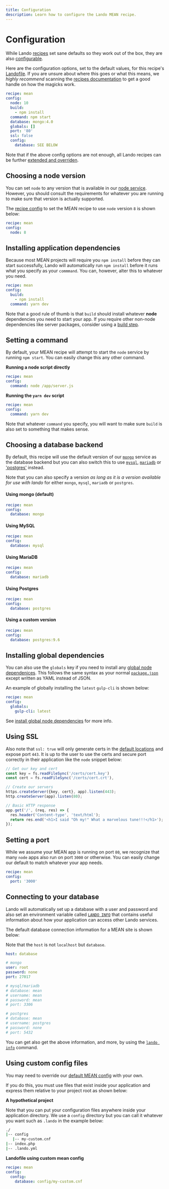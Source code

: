 ```yaml
---
title: Configuration
description: Learn how to configure the Lando MEAN recipe.
---
```


# Configuration

While Lando [recipes](https://docs.lando.dev/core/v3/recipes.html) set sane defaults so they work out of the box, they are also [configurable](https://docs.lando.dev/core/v3/recipes.html#config).

Here are the configuration options, set to the default values, for this recipe's [Landofile](https://docs.lando.dev/core/v3). If you are unsure about where this goes or what this means, we *highly recommend* scanning the [recipes documentation](https://docs.lando.dev/core/v3/recipes.html) to get a good handle on how the magicks work.

```yaml
recipe: mean
config:
  node: 10
  build:
    - npm install
  command: npm start
  database: mongo:4.0
  globals: []
  port: '80'
  ssl: false
  config:
    database: SEE BELOW
```

Note that if the above config options are not enough, all Lando recipes can be further [extended and overriden](https://docs.lando.dev/core/v3/recipes.html#extending-and-overriding-recipes).

## Choosing a node version

You can set `node` to any version that is available in our [node service](https://docs.lando.dev/node). However, you should consult the requirements for whatever you are running to make sure that version is actually supported.

The [recipe config](https://docs.lando.dev/core/v3/recipes.html#config) to set the MEAN recipe to use `node` version `8` is shown below:

```yaml
recipe: mean
config:
  node: 8
```

## Installing application dependencies

Because most MEAN projects will require you `npm install` before they can start successfully, Lando will automatically run `npm install` before it runs what you specify as your `commmand`. You can, however, alter this to whatever you need.

```yaml
recipe: mean
config:
  build:
    - npm install
  command: yarn dev
```

Note that a good rule of thumb is that `build` should install whatever **node** dependencies you need to start your app. If you require other non-node dependencies like server packages, consider using a [build step](https://docs.lando.dev/core/v3/lando-service.html#build-steps).

## Setting a command

By default, your MEAN recipe will attempt to start the `node` service by running `npm start`. You can easily change this any other command.

**Running a node script directly**

```yaml
recipe: mean
config:
  command: node /app/server.js
```

**Running the `yarn dev` script**

```yaml
recipe: mean
config:
  command: yarn dev
```

Note that whatever `command` you specify, you will want to make sure `build` is also set to something that makes sense.

## Choosing a database backend

By default, this recipe will use the default version of our [`mongo`](https://docs.lando.dev/mongo) service as the database backend but you can also switch this to use [`mysql`](https://docs.lando.dev/mysql), [`mariadb`](https://docs.lando.dev/mariadb) or ['postgres'](https://docs.lando.dev/postgres) instead.

Note that you can also specify a version *as long as it is a version available for use with lando* for either `mongo`, `mysql`, `mariadb` or `postgres`.

#### Using mongo (default)

```yaml
recipe: mean
config:
  database: mongo
```

#### Using MySQL

```yaml
recipe: mean
config:
  database: mysql
```

#### Using MariaDB

```yaml
recipe: mean
config:
  database: mariadb
```

#### Using Postgres

```yaml
recipe: mean
config:
  database: postgres
```

#### Using a custom version

```yaml
recipe: mean
config:
  database: postgres:9.6
```

## Installing global dependencies

You can also use the `globals` key if you need to install any [global node dependenices](https://www.mongodb.com/mean-stack). This follows the same syntax as your normal [`package.json`](https://docs.npmjs.com/cli/v10/configuring-npm/package-json/) except written as YAML instead of JSON.

An example of globally installing the `latest` `gulp-cli` is shown below:

```yaml
recipe: mean
config:
  globals:
    gulp-cli: latest
```

See [install global node dependencies](https://docs.lando.dev/node/config.html#installing-global-dependencies) for more info.

## Using SSL

Also note that `ssl: true` will only generate certs in the [default locations](https://docs.lando.dev/core/v3/security.html) and expose port `443`. It is up to the user to use the certs and secure port correctly in their application like the `node` snippet below:

```js
// Get our key and cert
const key = fs.readFileSync('/certs/cert.key')
const cert = fs.readFileSync('/certs/cert.crt'),

// Create our servers
https.createServer({key, cert}, app).listen(443);
http.createServer(app).listen(80);

// Basic HTTP response
app.get('/', (req, res) => {
  res.header('Content-type', 'text/html');
  return res.end('<h1>I said "Oh my!" What a marvelous tune!!!</h1>');
});
```

## Setting a port

While we assume your MEAN app is running on port `80`, we recognize that many `node` apps also run on port `3000` or otherwise. You can easily change our default to match whatever your app needs.

```yaml
recipe: mean
config:
  port: '3000'
```

## Connecting to your database

Lando will automatically set up a database with a user and password and also set an environment variable called [`LANDO INFO`](https://docs.lando.dev/guides/lando-info.html) that contains useful information about how your application can access other Lando services.

The default database connection information for a MEAN site is shown below:

Note that the `host` is not `localhost` but `database`.

```yaml
host: database

# mongo
user: root
password: none
port: 27017

# mysql/mariadb
# database: mean
# username: mean
# password: mean
# port: 3306

# postgres
# database: mean
# username: postgres
# password: none
# port: 5432
```

You can get also get the above information, and more, by using the [`lando info`](https://docs.lando.dev/cli/info.html) command.

## Using custom config files

You may need to override our [default MEAN config](https://github.com/lando/mean/tree/main/builders) with your own.

If you do this, you must use files that exist inside your application and express them relative to your project root as shown below:

**A hypothetical project**

Note that you can put your configuration files anywhere inside your application directory. We use a `config` directory but you can call it whatever you want such as `.lando` in the example below:

```bash
./
|-- config
   |-- my-custom.cnf
|-- index.php
|-- .lando.yml
```

**Landofile using custom mean config**

```yaml
recipe: mean
config:
  config:
    database: config/my-custom.cnf
```
